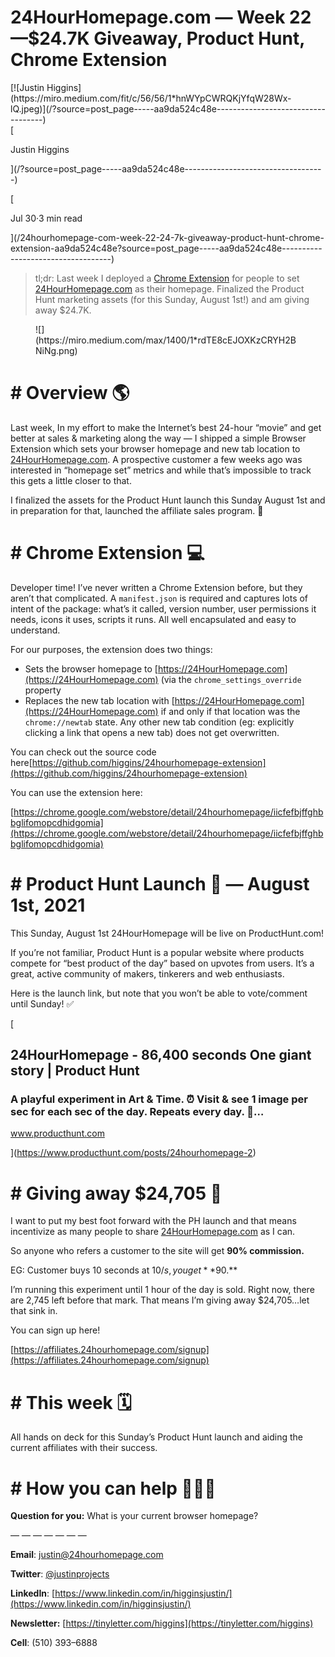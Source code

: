 <div class="n p">

<div class="aq ar as at au fw aw w">

<div class="">

# 24HourHomepage.com — Week 22 —$24.7K Giveaway, Product Hunt, Chrome Extension

<div class="cx">

<div class="n ck gw gx gy">

<div class="o n">

<div>[![Justin Higgins](https://miro.medium.com/fit/c/56/56/1*hnWYpCWRQKjYfqW28Wx-lQ.jpeg)](/?source=post_page-----aa9da524c48e-----------------------------------)</div>

<div class="hc w n cu">

<div class="n">

<div style="flex:1"><span class="bb b bc bd gv">

<div>

<div class="bw" role="tooltip" aria-hidden="false" aria-describedby="3" aria-labelledby="3">[

Justin Higgins

](/?source=post_page-----aa9da524c48e-----------------------------------)</div>

</div>

</span></div>

</div>

<span class="bb b bc bd bz">[

<span class="hd"></span>Jul 30<span class="he">·</span>3 min read

](/24hourhomepage-com-week-22-24-7k-giveaway-product-hunt-chrome-extension-aa9da524c48e?source=post_page-----aa9da524c48e-----------------------------------)</span></div>

</div>

</div>

</div>

</div>

> tl;dr: Last week I deployed a [Chrome Extension](https://chrome.google.com/webstore/detail/24hourhomepage/iicfefbjffghbbglifomopcdhidgomia) for people to set [24HourHomepage.com](https://24hourhomepage.com) as their homepage. Finalized the Product Hunt marketing assets (for this Sunday, August 1st!) and am giving away $24.7K.

<figure class="is it iu iv iw ix fg fh paragraph-image">

<div role="button" tabindex="0" class="iy iz ap ja w jb">

<div class="fg fh ir">![](https://miro.medium.com/max/1400/1*rdTE8cEJOXKzCRYH2BNiNg.png)</div>

</div>

</figure>

# # Overview 🌎

Last week, In my effort to make the Internet’s best 24-hour “movie” and get better at sales & marketing along the way — I shipped a simple Browser Extension which sets your browser homepage and new tab location to [24HourHomepage.com](https://24HourHomepage.com). A prospective customer a few weeks ago was interested in “homepage set” metrics and while that’s impossible to track this gets a little closer to that.

I finalized the assets for the Product Hunt launch this Sunday August 1st and in preparation for that, launched the affiliate sales program. 🚀

# # Chrome Extension 💻

Developer <span id="rmm"><span id="rmm"><span id="rmm"><span id="rmm"><span id="rmm"><span id="rmm"><span id="rmm"><span id="rmm"><span id="rmm"><span id="rmm"><span id="rmm"><span id="rmm">t</span></span></span></span></span></span></span></span></span></span></span></span>ime! I’ve never written a Chrome Extension before, but they aren’t that complicated. A `manifest.json` is required and captures lots of intent of the package: what’s it called, version number, user permissions it needs, icons it uses, scripts it runs. All well encapsulated and easy to understand.

For our purposes, the extension does two things:

*   Sets the browser homepage to [https://24HourHomepage.com](https://24HourHomepage.com) (via the `chrome_settings_override` property
*   Replaces the new tab location with [https://24HourHomepage.com](https://24HourHomepage.com) if and only if that location was the `chrome://newtab` state. Any other new tab condition (eg: explicitly clicking a link that opens a new tab) does not get overwritten.

You can check out the source code here[https://github.com/higgins/24hourhomepage-extension](https://github.com/higgins/24hourhomepage-extension)

You can use the extension here:

[https://chrome.google.com/webstore/detail/24hourhomepage/iicfefbjffghbbglifomopcdhidgomia](https://chrome.google.com/webstore/detail/24hourhomepage/iicfefbjffghbbglifomopcdhidgomia)

# # Product Hunt Launch 🚀 — August 1st, 2021

This Sunday, August 1st 24HourHomepage will be live on ProductHunt.com!

If you’re not familiar, Product Hunt is a popular website where products compete for “best product of the day” based on upvotes from users. It’s a great, active community of makers, tinkerers and web enthusiasts.

Here is the launch link, but note that you won’t be able to vote/comment until Sunday! ✅

<div class="kr ks kt ku kv kw">[

<div class="ej n ab">

<div class="kx n ak p ky kz">

## 24HourHomepage - 86,400 seconds One giant story | Product Hunt

<div class="lh s">

### A playful experiment in Art & Time. ⏰ Visit & see 1 image per sec for each sec of the day. Repeats every day. 🔁…

</div>

<div class="li s">

www.producthunt.com

</div>

</div>

</div>

](https://www.producthunt.com/posts/24hourhomepage-2)</div>

# # Giving away $24,705 💸

I want to put my best foot forward with the PH launch and that means incentivize as many people to share [24HourHomepage.com](https://24HourHomepage.com) as I can.

So anyone who refers a customer to the site will get **90% commission.**

EG: Customer buys 10 seconds at $10/s, you get **$90.**

I’m running this experiment until 1 hour of the day is sold. Right now, there are 2,745 left before that mark. That means I’m giving away $24,705…let that sink in.

You can sign up here!

[https://affiliates.24hourhomepage.com/signup](https://affiliates.24hourhomepage.com/signup)

# # This week 🗓

All hands on deck for this Sunday’s Product Hunt launch and aiding the current affiliates with their success.

# # How you can help 👏👏👏

**Question for you:** What is your current browser homepage?

— — — — — — —

**Email**: [justin@24hourhomepage.com](mailto:justin@24hourhomepage.com)

**Twitter**: [@justinprojects](http://twitter.com/justinprojects)

**LinkedIn**: [https://www.linkedin.com/in/higginsjustin/](https://www.linkedin.com/in/higginsjustin/)

**Newsletter:** [https://tinyletter.com/higgins](https://tinyletter.com/higgins)

**Cell**: (510) 393–6888

</div>

</div>
